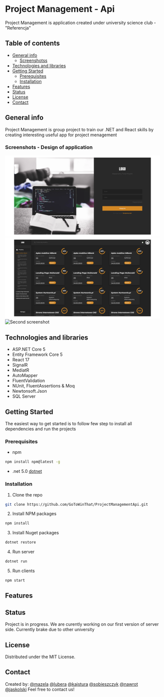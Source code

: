 #   Project Management - Api
Project Management is application created under university science club - "Referencja"

## Table of contents
* [General info](#general-info)
    * [Screenshotss](#screenshots)
* [Technologies and libraries](#technologies-and-libraries)
* [Getting Started](#getting-started)
    * [Prerequisites](#prerequisites)
    * [Installation](#installation)
* [Features](#features)
* [Status](#status)
* [License](#license)
* [Contact](#contact)

## General info
Project Management is group project to train our .NET and React skills by creating interesting useful app for project menagement

### Screenshots - Design of application
<img src="/screenshots/Login.png" alt="First screenshot"> <img src="/screenshots/Projects.png" alt="Second screenshot">
<img src="/screenshots/Tasks.png" alt="Second screenshot">
## Technologies and libraries
* ASP.NET Core 5
* Entity Framework Core 5
* React 17
* SignalR
* MediatR
* AutoMapper
* FluentValidation
* NUnit, FluentAssertions & Moq
* Newtonsoft.Json
* SQL Server

## Getting Started
The easiest way to get started is to follow few step to install all dependencies and run the projects

### Prerequisites
* npm
```sh
npm install npm@latest -g
```
* .net 5.0
[dotnet](https://dotnet.microsoft.com/download)

### Installation

1. Clone the repo
```sh
git clone https://github.com/GoToWinThat/ProjectManagementApi.git
```
2. Install NPM packages
```sh
npm install
```
3. Install Nuget packages
```sh
dotnet restore
```
4. Run server 
```sh
dotnet run
```
5. Run clients
```sh
npm start
```

## Features

## Status
Project is in progress. We are curently working on our first version of server side. Currently brake due to other  university

## License
Distributed under the MIT License.

## Contact
Created by:
[@mazela](artur.mazela@gmail.com)
[@lubera](artur.mazela@gmail.com)
[@kajstura](artur.mazela@gmail.com)
[@sobieszczyk](artur.mazela@gmail.com)
[@nawrot](artur.mazela@gmail.com)
[@jaskolski](artur.mazela@gmail.com)
Feel free to contact us!
